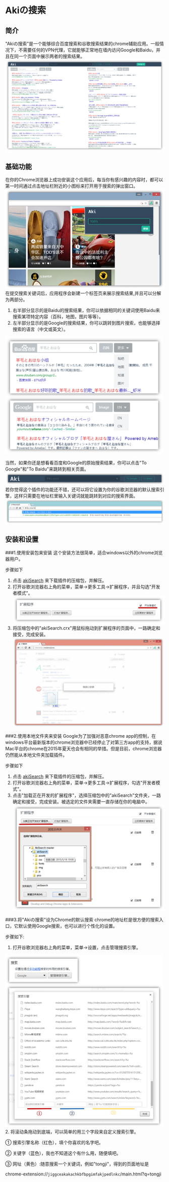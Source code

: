 # Akiの搜索
## 简介
"Akiの搜索"是一个能够综合百度搜索和谷歌搜索结果的chrome辅助应用。一般情况下，不需要任何的VPN代理，它就能够正常地在墙内访问Google和Baidu，并且在同一个页面中展示两者的搜索结果。
![Screen Shot!](https://raw.githubusercontent.com/AkiChen/AkiSearch/master/pics/pic1.png)
## 基础功能
在你的Chrome浏览器上成功安装这个应用后，每当你有感兴趣的内容时，都可以第一时间通过点击地址栏附近的小图标来打开用于搜索的弹出窗口。
![Screen Shot2!](https://raw.githubusercontent.com/AkiChen/AkiSearch/master/pics/pic2.png)
在提交搜索关键词后，应用程序会新建一个标签页来展示搜索结果,并且可以分解为两部分。

1. 右半部分显示的是Baidu的搜索结果，你可以依据相同的关键词使用Baidu来搜索某项特定内容（百科，地图，图片等等）。
2. 左半部分显示的是Google的搜索结果，你可以跳转到图片搜索，也能够选择搜索的语言（中文或英文）。

<img src="https://raw.githubusercontent.com/AkiChen/AkiSearch/master/pics/pic3.png" style="width:500px;">

当然，如果你还是想看看百度和Google的原始搜索结果，你可以点击"To Google"和"To Baidu"来跳转到相关页面。
![Screen Shot3!](https://raw.githubusercontent.com/AkiChen/AkiSearch/master/pics/pic4.png)
若你觉得这个插件的功能还不错，还可以将它设置为你的谷歌浏览器的默认搜索引擎，这样只需要在地址栏里输入关键词就能跳转到对应的搜索界面。
![Screen Shot3!](https://raw.githubusercontent.com/AkiChen/AkiSearch/master/pics/pic5.png)
## 安装和设置

###1.使用安装包来安装
这个安装方法很简单，适合windows以外的chrome浏览器用户。

步骤如下

1. 点击 <a href="http://github.com/AkiChen/AkiSearch/archive/master.zip">akiSearch</a> 来下载插件的压缩包，并解压。
2. 打开谷歌浏览器右上角的菜单，菜单->更多工具->扩展程序，并且勾选"开发者模式"。
![Screen Shot3!](https://raw.githubusercontent.com/AkiChen/AkiSearch/master/pics/pic6.png)
3. 将压缩包中的"akiSearch.crx"用鼠标拖动到扩展程序的页面中，一路确定和接受，完成安装。
![Screen Shot3!](https://raw.githubusercontent.com/AkiChen/AkiSearch/master/pics/pic7.png)

###2.使用本地文件夹来安装
Google为了加强对恶意chrome app的控制，在windows平台最新版本的chrome浏览器中已经停止了对第三方app的支持，据说Mac平台的chrome在2015年夏天也会有相同的举措。但是目前，chrome浏览器仍然能从本地文件夹加载插件。

步骤如下

1. 点击 <a href="http://github.com/AkiChen/AkiSearch/archive/master.zip">akiSearch</a> 来下载插件的压缩包，并解压。
2. 打开谷歌浏览器右上角的菜单，菜单->更多工具->扩展程序，勾选"开发者模式"。
3. 点击"加载正在开发的扩展程序"，选择压缩包中的"akiSearch"文件夹，一路确定和接受，完成安装。被选定的文件夹需要一直存储在你的电脑中。
![Screen Shot3!](https://raw.githubusercontent.com/AkiChen/AkiSearch/master/pics/pic8.png)

###3.将"Akiの搜索"设为Chrome的默认搜索
chrome的地址栏是很方便的搜索入口，它默认使用Google搜索，也可以进行个性化的设置。

步骤如下:

1. 打开谷歌浏览器右上角的菜单，菜单->设置，点击管理搜索引擎。
<img src="https://raw.githubusercontent.com/AkiChen/AkiSearch/master/pics/pic9.png" style="width:500px;">
2. 将滚动条拖动到底端，可以简单的用三个字段来自定义搜索引擎。

① 搜索引擎名称（红色），填个你喜欢的名字吧。

② 关键字（蓝色），我也不知道这个有什么用，随便填吧。

③ 网址（黄色）:随意搜索一个关键词，例如"tongji"，得到的页面地址是

chrome-extension://`jiggceakakachkbfbpgimfakjpedlnkc`/main.html?q=tongji